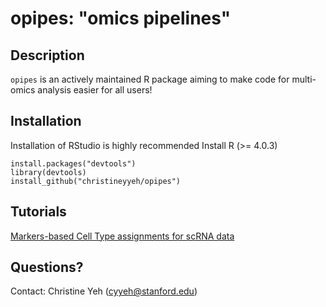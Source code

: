 # opipes: "omics pipelines"

## Description
`opipes` is an actively maintained R package aiming to make code for multi-omics analysis easier for all users! 

## Installation

Installation of RStudio is highly recommended
Install R (>= 4.0.3) 

```
install.packages("devtools")
library(devtools)
install_github("christineyyeh/opipes")
```

## Tutorials 
[Markers-based Cell Type assignments for scRNA data](http://htmlpreview.github.io/?https://github.com/christineyyeh/opipes/blob/gh-pages/vignettes/cell_type_assignments.html)

## Questions? 
Contact: Christine Yeh (cyyeh@stanford.edu)

